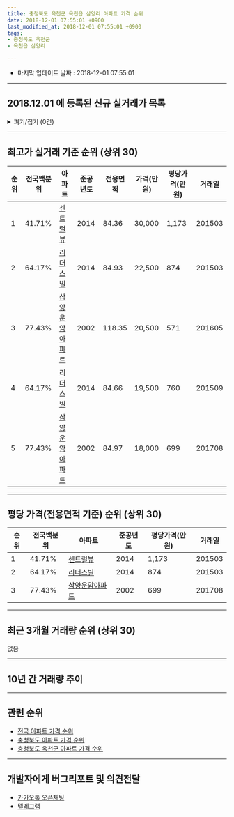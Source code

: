 ```yaml
---
title: 충청북도 옥천군 옥천읍 삼양리 아파트 가격 순위
date: 2018-12-01 07:55:01 +0900
last_modified_at: 2018-12-01 07:55:01 +0900
tags:
- 충청북도 옥천군
- 옥천읍 삼양리

---
```


* 마지막 업데이트 날짜 : 2018-12-01 07:55:01

---

## 2018.12.01 에 등록된 신규 실거래가 목록

<details>
<summary>펴기/접기 (0건)</summary>
<div markdown="1">

|아파트|전국백분위|준공년도|전용면적|가격(만원)|평당가격(만원)|거래일|
|---|---|---|---|---|---|---|
|없음|||||||


</div>
</details>

---

## 최고가 실거래 기준 순위 (상위 30)


|순위|전국백분위|아파트|준공년도|전용면적|가격(만원)|평당가격(만원)|거래일|
|---|---|---|---|---|---|---|---|
|1|41.71%|[센트럴뷰](https://search.naver.com/search.naver?query=%EC%B6%A9%EC%B2%AD%EB%B6%81%EB%8F%84+%EC%98%A5%EC%B2%9C%EA%B5%B0+%EC%98%A5%EC%B2%9C%EC%9D%8D+%EC%82%BC%EC%96%91%EB%A6%AC+%EC%84%BC%ED%8A%B8%EB%9F%B4%EB%B7%B0)|2014|84.36|30,000|1,173|201503|
|2|64.17%|[리더스빌](https://search.naver.com/search.naver?query=%EC%B6%A9%EC%B2%AD%EB%B6%81%EB%8F%84+%EC%98%A5%EC%B2%9C%EA%B5%B0+%EC%98%A5%EC%B2%9C%EC%9D%8D+%EC%82%BC%EC%96%91%EB%A6%AC+%EB%A6%AC%EB%8D%94%EC%8A%A4%EB%B9%8C)|2014|84.93|22,500|874|201503|
|3|77.43%|[삼양운암아파트](https://search.naver.com/search.naver?query=%EC%B6%A9%EC%B2%AD%EB%B6%81%EB%8F%84+%EC%98%A5%EC%B2%9C%EA%B5%B0+%EC%98%A5%EC%B2%9C%EC%9D%8D+%EC%82%BC%EC%96%91%EB%A6%AC+%EC%82%BC%EC%96%91%EC%9A%B4%EC%95%94%EC%95%84%ED%8C%8C%ED%8A%B8)|2002|118.35|20,500|571|201605|
|4|64.17%|[리더스빌](https://search.naver.com/search.naver?query=%EC%B6%A9%EC%B2%AD%EB%B6%81%EB%8F%84+%EC%98%A5%EC%B2%9C%EA%B5%B0+%EC%98%A5%EC%B2%9C%EC%9D%8D+%EC%82%BC%EC%96%91%EB%A6%AC+%EB%A6%AC%EB%8D%94%EC%8A%A4%EB%B9%8C)|2014|84.66|19,500|760|201509|
|5|77.43%|[삼양운암아파트](https://search.naver.com/search.naver?query=%EC%B6%A9%EC%B2%AD%EB%B6%81%EB%8F%84+%EC%98%A5%EC%B2%9C%EA%B5%B0+%EC%98%A5%EC%B2%9C%EC%9D%8D+%EC%82%BC%EC%96%91%EB%A6%AC+%EC%82%BC%EC%96%91%EC%9A%B4%EC%95%94%EC%95%84%ED%8C%8C%ED%8A%B8)|2002|84.97|18,000|699|201708|


---

## 평당 가격(전용면적 기준) 순위 (상위 30)


|순위|전국백분위|아파트|준공년도|평당가격(만원)|거래일|
|---|---|---|---|---|---|
|1|41.71%|[센트럴뷰](https://search.naver.com/search.naver?query=%EC%B6%A9%EC%B2%AD%EB%B6%81%EB%8F%84+%EC%98%A5%EC%B2%9C%EA%B5%B0+%EC%98%A5%EC%B2%9C%EC%9D%8D+%EC%82%BC%EC%96%91%EB%A6%AC+%EC%84%BC%ED%8A%B8%EB%9F%B4%EB%B7%B0)|2014|1,173|201503|
|2|64.17%|[리더스빌](https://search.naver.com/search.naver?query=%EC%B6%A9%EC%B2%AD%EB%B6%81%EB%8F%84+%EC%98%A5%EC%B2%9C%EA%B5%B0+%EC%98%A5%EC%B2%9C%EC%9D%8D+%EC%82%BC%EC%96%91%EB%A6%AC+%EB%A6%AC%EB%8D%94%EC%8A%A4%EB%B9%8C)|2014|874|201503|
|3|77.43%|[삼양운암아파트](https://search.naver.com/search.naver?query=%EC%B6%A9%EC%B2%AD%EB%B6%81%EB%8F%84+%EC%98%A5%EC%B2%9C%EA%B5%B0+%EC%98%A5%EC%B2%9C%EC%9D%8D+%EC%82%BC%EC%96%91%EB%A6%AC+%EC%82%BC%EC%96%91%EC%9A%B4%EC%95%94%EC%95%84%ED%8C%8C%ED%8A%B8)|2002|699|201708|


---

## 최근 3개월 거래량 순위 (상위 30)

없음

---

## 10년 간 거래량 추이


<div style="width:100%;">
    <canvas id="deal_progress" height="250"></canvas>
</div>

<script>
new Chart(document.getElementById("deal_progress"), {
    type: 'line',
    data: {
        labels: ['200812','200901','200902','200903','200904','200905','200906','200907','200908','200909','200910','200911','200912','201001','201002','201003','201004','201005','201006','201007','201008','201009','201010','201011','201012','201101','201102','201103','201104','201105','201106','201107','201108','201109','201110','201111','201112','201201','201202','201203','201204','201205','201206','201207','201208','201209','201210','201211','201212','201301','201302','201303','201304','201305','201306','201307','201308','201309','201310','201311','201312','201401','201402','201403','201404','201405','201406','201407','201408','201409','201410','201411','201412','201501','201502','201503','201504','201505','201506','201507','201508','201509','201510','201511','201512','201601','201602','201603','201604','201605','201606','201607','201608','201609','201610','201611','201612','201701','201702','201703','201704','201705','201706','201707','201708','201709','201710','201711','201712','201801','201802','201803','201804','201805','201806','201807','201808','201809','201810','201811','201812'],
        datasets: [{
            label: '실거래 수',
            pointRadius: 1,
            data: [0, 0, 0, 0, 0, 0, 0, 0, 0, 1, 0, 0, 0, 0, 1, 2, 0, 0, 0, 0, 0, 0, 0, 0, 0, 0, 0, 0, 0, 0, 0, 0, 0, 0, 1, 0, 0, 0, 0, 0, 0, 0, 0, 0, 0, 0, 0, 0, 0, 0, 0, 0, 0, 0, 0, 0, 0, 0, 1, 0, 0, 0, 0, 0, 0, 0, 0, 0, 0, 0, 0, 4, 0, 0, 2, 3, 0, 1, 2, 0, 1, 2, 0, 1, 0, 0, 1, 1, 0, 2, 0, 0, 1, 0, 0, 0, 1, 0, 0, 0, 0, 0, 0, 0, 1, 0, 0, 0, 0, 0, 0, 0, 0, 0, 0, 0, 0, 0, 0, 0, 0],
            borderColor: "rgba(255, 201, 14, 1)",
            backgroundColor: "rgba(255, 201, 14, 0.5)",
            fill: true,
        }]
    },
    options: {
        responsive: true,
        title: {
            display: true,
            text: '10년간 거래량 추이'
        },
        tooltips: {
            mode: 'index',
            intersect: false,
        },
        hover: {
            mode: 'nearest',
            intersect: true
        },
        scales: {
            xAxes: [{
                display: true,
                scaleLabel: {
                    display: true,
                    labelString: '년/월'
                }
            }],
            yAxes: [{
                display: true,
                ticks: {
                    suggestedMin: 0,
                },
                scaleLabel: {
                    display: true,
                    labelString: '실거래 수'
                }
            }]
        }
    }
});

</script>


---

## 관련 순위

- [전국 아파트 가격 순위](https://inasie.github.io/apt-ranking/전국)
- [충청북도 아파트 가격 순위](https://inasie.github.io/apt-ranking/충청북도)
- [충청북도 옥천군 아파트 가격 순위](https://inasie.github.io/apt-ranking/충청북도-옥천군)


---

## 개발자에게 버그리포트 및 의견전달

- [카카오톡 오픈채팅](https://open.kakao.com/o/gLJUAP4)
- [텔레그램](https://t.me/inasie)

